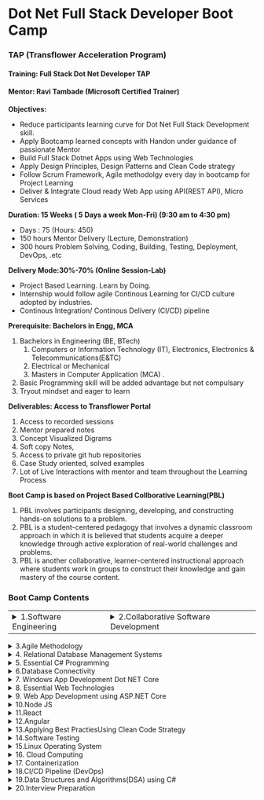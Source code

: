 # Dot Net Full Stack Developer Boot Camp 
### TAP (Transflower Acceleration Program)
#### Training: Full Stack Dot Net Developer TAP
#### Mentor: Ravi Tambade (Microsoft Certified Trainer)



<b>Objectives:</b>
- Reduce participants learning curve for Dot Net Full Stack Development skill.</li>
- Apply Bootcamp learned concepts with Handon under guidance of passionate Mentor</li>
- Build Full Stack Dotnet Apps using Web Technologies</li>
- Apply Design Principles, Design Patterns and Clean Code strategy</li>
- Follow Scrum Framework, Agile methodolgy every day in bootcamp for Project Learning</li>
- Deliver & Integrate Cloud ready Web App using API(REST API), Micro Services</li>



<b> Duration: 15 Weeks  ( 5 Days a week Mon-Fri) (9:30 am to 4:30 pm)</b>
- Days : 75 (Hours: 450)
- 150 hours Mentor Delivery  (Lecture, Demonstration)
- 300 hours Problem Solving, Coding, Building, Testing, Deployment, DevOps, .etc


<b>Delivery Mode:30%-70% (Online Session-Lab)</b>
- Project Based Learning. Learn by Doing.
- Internship would follow agile Continous Learning for CI/CD culture adopted by industries.
- Continous Integration/ Continous Delivery (CI/CD) pipeline

<b>Prerequisite: Bachelors in Engg, MCA</b>
1.  Bachelors in Engineering (BE, BTech) 
    1. Computers or Information Technology (IT), Electronics, Electronics & Telecommunications(E&TC)
    2. Electrical or Mechanical
    3. Masters in Computer Application (MCA) . 
2. Basic Programming skill  will be added advantage but not compulsary
3. Tryout mindset and eager to learn


<b>Deliverables: Access to Transflower Portal</b>
1. Access to recorded sessions
2. Mentor prepared notes 
3. Concept Visualized Digrams
4. Soft copy Notes, 
5. Access to private git hub repositories
6. Case Study oriented, solved examples
7. Lot of Live Interactions with mentor and team throughout the Learning Process 


<b> Boot Camp is based on Project Based Collborative Learning(PBL)</b>
1. PBL involves participants designing, developing, and constructing hands-on solutions to a problem.
2. PBL is a student-centered pedagogy that involves a dynamic classroom approach in which it is believed that students acquire a deeper knowledge through active exploration of real-world challenges and problems.
3. PBL is another collaborative, learner-centered instructional approach where students work in groups to construct their knowledge and gain mastery of the course content.


### Boot Camp Contents

<table>
<tr>
 <td><details>
    <summary>1.Software Engineering</summary>
        <ul>
        <li>Software Development Life Cycle</li>
        <li>Software Requirements</li>
        <li>Software Requirements Specification</li>
        </ul>
    </details>     
 </td>
 <td><details>
<summary>2.Collaborative Software Development</summary>  
       <ul>
        <li> Software Development Team</li>
        <li>Source Control Tools </li>
        <li>Git and GitHub</li>
        <li>Git Commands </li>
        <li>Git Workflow</li>
</details> </td>
</tr>
</table>



<details>
<summary>3.Agile Methodology</summary>
    <ul>
    <li>Agile Manifesto</li>
    <li>Scrum Framework</li>
    <li>CI/CD Pipeline</li>
    <li>DevOps Overview</li>
    <li>Selenium IDE </li>
    </ul>
</details>
<details>
<summary>4.	Relational Database Management Systems</summary>
    <ul>
        <li>RDBMS</li>
        <li>Database Design ER Diagrams, Data Flow Diagrams</li>
        <li>Data Definition Language Commands</li>
        <li>CRUD Operations against Tables</li>
        <li>SQL Queries</li>
        <li>Nested and Join Queries</li>
        <li>Transactions & ACID properties</li>
        <li>Stored Procedures & triggers </li>
        <li>Building backend for Project</li>
        <li>Operations management of Database Server</li>
        <li>NoSQL Databases</li>
        <li>Database as a Service</li>
    </ul>
</details>
<details>
<summary>5.	Essential C# Programming</summary>
    <ul>
        <li> DotNet Core App Development</li>
        <li>Dotnet Core Developer Enviornment </li>
        <li>Create, Build, Run Dotnet Solutions </li>
        <li>C# Types, Keyword, Coding Conventions </li>
        <li>Object Oriented Programming (OOPS)</li>
        <li>Interfaces, Delegate & Events </li>
        <li>Collection Framework</li>
        <li>File I/O, JSON Serialization</li>
        <li>Reflection, Garbage Collection</li>
    </ul>
</details> 

<details>
<summary>6.Database Connectivity</summary>
        <ul>
            <li>database connectivity using C#</li>
            <li>CRUD operations using mysql connector</li>
            <li>Connected, Disconnected Data Access Mode</li>
            <li>Invoking Stored Procedures</li>
            <li>Obect Relational Mapping(ORM) </li>
            <li>Entity Framework Core</li>
            <li>Data First & Code First Approach </li>
            <li>ORM Migrations</li>
            <li>Building Data Access Logic Layer </li>
        </ul>
</details> 
<details>
<summary>7.	Windows App Development Dot NET Core</summary>
    <ull>
        <li>Using dotnet core CLI for Windows Application Development </li>
        <li>Event Driven Architecture and Forms </li>
        <li> Using Menus, Controls in .net core windows applications</li>
        <li>Building Windows Apps </li>
    </ul>
</details> 
<details>
<summary>8.	Essential Web Technologies</summary>
    <ul>
        <li>Web Application Architecture</li>
        <li>Web Taxanomy & Topologies</li>
        <li>HTML and Web Pages</li>
        <li>HTML elements & Features</li>
        <li>Dynamic Web Pages and Javascript</li>
        <li>Document Object Model</li>
        <li>Using Cascaded Style Sheets (CSS)</li>
        <li>jQuery Selectors</li>
        <li>Ajax & External Data Access</li>
        <li>Responsive User Inteface Framework BootStrap/ Material</li>
        <li>Building Interactive Web Site</li>
    </ul>
</details> 
<details>
<summary>9.	Web App Development using ASP.NET Core</summary>
    <ul>
        <li>Web Application Development using ASP.NET CORE 7.0 </li>
        <li>Using .net CLI for Web Application Development </li>
        <li>Building Web App using Razor pages, layouts and C# </li>
        <li>Using ASP.NET MVC Framework </li>
        <li>ASP.NET Middleware</li>
        <li>Using Controllers, Actions & Views </li>
        <li>HTML helper functions</li>
        <li>State Management in ASP.NET Core </li>
        <li>Separation of Concernt, Dependency Injection</li>
        <li>Application Repository Pattern</li>
        <li>Applying Web Application Security</li>
        <li>Filters</li>
        <li>Membership and Roles  Management</li>
        <li>Javascript Web Token (JWT)</li>
        <li>Introduction to asp.net core Web API</li>
        <li>Handling HTTP Requests (CRUD) using Web API</li>
        <li>async , await, Task Parallel Library </li>
        <li>Invoking Web API cors, HTTPClient</li>
        <li>Secure REST API</li>
    </ul>
</details> 
<details>
<summary>10.Node JS</summary>
    <ul>
        <li>Rise of JavaScript as Full Stack Programming Language today</li>
        <li>Node js as V8 JavaScript Runtime Engine</li>
        <li>Building & Debugging Node JS with VS code</li>
        <li>Event Emitter, Callback Functions</li>
        <li>File IO, JSON Operations</li>
        <li>Building Web app using HTTP module </li>
        <li>Node Package Manager & Express JS</li>
        <li>Express Middleware & Router</li>
        <li>REST API using Express JS</li>
        <li>Using Tool Chain for Web Apps CI/CD pipeline</li>
        <li>Using MySQL , Mongo Db connectivity using Node JS</li>
        <li>Handling HTTP Requests (CRUD) using Web API</li>
        <li>async , await, Task Parallel Library </li>
        <li>Invoking Web API cors, HTTPClient</li>
        <li>Secure REST API</li>
    </ul>
</details> 
<details>
<summary>11.React</summary>
    <ul>
        <li>Simple React JS App</li>
        <li>React JS build Enviornment</li>
        <li>Component based Approach</li>
        <li>Props and State</li>
        <li>Nested Components</li>
        <li>React Forms</li>
        <li>React Routing (SPA)</li>
        <li>External Data Access (AXIOS, fetch)</li>
        <li>Data Application Architecture Redux</li>
        <li>React Testing</li>
    </ul>
</details>   
<details>
<summary>12.Angular</summary>
    <ul>
        <li>Angular CLI and Single Page Application</li>
        <li>Angular UI Architecture</li>
        <li> Components & Modules</li>
        <li>Directives & Pipes</li>
        <li>Angular Forms</li>
        <li>Extending Angular App</li>
        <li>Component Life Cycle</li>
        <li>Injectable Services</li>
        <li>Custom Directives and Pipes</li>
        <li>External REST API data access using HttpClient</li>
        <li>RxJS Operators</li>
        <li>Single Page Application using Routing</li>
        <li>Child Routes, Secure Routes, Lazy loading, PreLoading</li>
     </ul>
     </details>   
<details>
<summary>13.Applying Best PractiesUsing Clean Code Strategy</summary>
    <ul>
        <li>Crafting Software</li>
        <li>Importance of Framework, Design Patterns, Design Principles</li>
        <li>Following Design Principles</li>
        <li>Descovring Design Patterns</li>
        <li>Applying Design Patterns</li>
        <li>Micro Services Architecture </li>
        <li>Transforming existing Web App using MicroServices</li>
        <li>MicroServices API Gateway</li>
        <li>Communicating with Micro Services RabbitMQ, GRPC, Kafka,etc.</li>
        <li>Micro Services and Cloud Ready Apps</li>
        <li>Testable Micro services</li>
        <li></li>
     </ul>
  </details>   
<details>
<summary>14.Software Testing</summary>
     <ul>
        <li>Why Software Testing </li>
        <li> STLC vs SDLC</li>
        <li>V-Model </li>
        <li>Test Plan </li>
        <li>Writing Test Cases </li>
        <li>Setting up Testing Enviornment </li>
        <li> Test Execution</li>
        <li>Introduction to Test Automation </li>
        <li>Selenium IDE, Selenium Web Driver </li>
        <li>Using Unit Testing Frameworks </li>
        <li>Test Driven Development </li>
        <li>Exploring differnt Testing Frameworks Jasmine, Karma, Nunit,etc. </li>
     </ul>
 </details>   
<details>
<summary>15.Linux Operating System</summary>
    <ul>
        <li>Installing Linux</li>
	    <li>Basic Linux Commands</li>
        <li>Files, Permissions, Controlled Access</li>
	    <li>Grep Commands , Pipes</li>
        <li>CMode</li>
        <li>Crone Job</li>
	    <li>Shell Scripting</li>
    </ul>
 </details>   
<details>
<summary>16. Cloud Computing</summary>
    <ul>
        <li>Introduction to Cloud</li>
	    <li>Using Public Cloud (AWS, Azure, Google Cloud)</li>
	    <li>IT Solution Deployment to on premise, hosted environment</li>
        <li>Virtualization </li>
    </ul>
 </details>   
<details>
<summary>17. Containerization</summary>
    <ul>
        <li> Virtualization vs. Containerization</li>
        <li>Docker Engine & Docker Hub</li>
        <li> Docker Commands</li>
        <li>Dockerizing exiting Web Apps </li>
        <li>Conatiner Orchestration using Kubernetes </li>
        <li>Microservices with Kubernetes </li>
    </ul>
 </details>   
<details>
<summary>18.CI/CD Pipeline (DevOps)</summary>
    <ul>
        <li>Git Actions & Git Workflow</li>
        <li>Setting up CI/CD pipeline</li>
        <li>Jenkins</li>
        <li>Azure DevOps</li>
    </ul>
 </details>   
<details>
<summary>19.Data Structures and Algorithms(DSA) using C#</summary>
    <ul>
        <li>DataStructure in real life</li>
        <li>DataSrcuture in .net</li>
        <li>Understanding Data Structures</li>
        <li>Time and Space Complexity</li>
        <li>Arrays</li>
        <li>Matrix Operations</li>
        <li>Linked Lists</li>
        <li>Stack & Queues</li>
        <li>Trees</li>        
        <li>Sorting Algoritms</li>
        <li>Search Algorithms</li>
        <li>Graphs</li>
        <li>Problem solving using Algorithms</li>
    </ul>
</details>
<details>
<summary>20.Interview Preparation</summary>

 </details>   